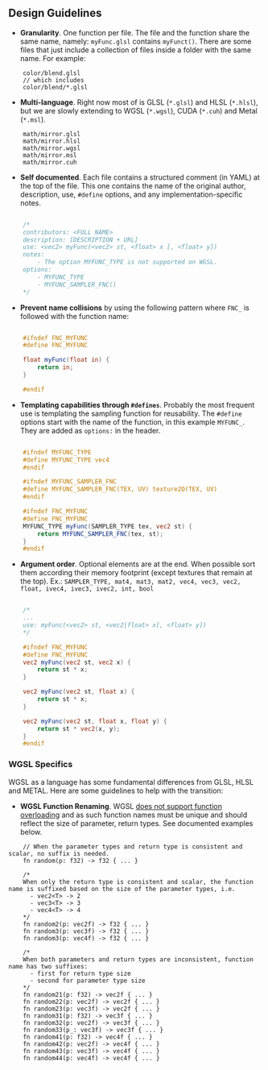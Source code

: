 
## Design Guidelines
        
* **Granularity**. One function per file. The file and the function share the same name, namely: `myFunc.glsl` contains `myFunct()`. There are some files that just include a collection of files inside a folder with the same name. For example:

```
    color/blend.glsl
    // which includes
    color/blend/*.glsl

```

* **Multi-language**. Right now most of is GLSL (`*.glsl`) and HLSL (`*.hlsl`), but we are slowly extending to WGSL (`*.wgsl`), CUDA (`*.cuh`) and Metal (`*.msl`).

```
    math/mirror.glsl
    math/mirror.hlsl
    math/mirror.wgsl
    math/mirror.msl
    math/mirror.cuh
```

* **Self documented**. Each file contains a structured comment (in YAML) at the top of the file. This one contains the name of the original author, description, use, `#define` options, and any implementation-specific notes.

```glsl

    /*
    contributors: <FULL NAME>
    description: [DESCRIPTION + URL]
    use: <vec2> myFunc(<vec2> st, <float> x [, <float> y])
    notes:
        - The option MYFUNC_TYPE is not supported on WGSL.
    options:
        - MYFUNC_TYPE
        - MYFUNC_SAMPLER_FNC()
    */

```

* **Prevent name collisions** by using the following pattern where `FNC_` is followed with the function name:

```glsl

    #ifndef FNC_MYFUNC
    #define FNC_MYFUNC

    float myFunc(float in) {
        return in;
    }

    #endif

```

* **Templating capabilities through `#defines`**. Probably the most frequent use is templating the sampling function for reusability. The `#define` options start with the name of the function, in this example `MYFUNC_`. They are added as `options:` in the header.
 
```glsl

    #ifndef MYFUNC_TYPE
    #define MYFUNC_TYPE vec4
    #endif

    #ifndef MYFUNC_SAMPLER_FNC
    #define MYFUNC_SAMPLER_FNC(TEX, UV) texture2D(TEX, UV)
    #endif

    #ifndef FNC_MYFUNC
    #define FNC_MYFUNC
    MYFUNC_TYPE myFunc(SAMPLER_TYPE tex, vec2 st) {
        return MYFUNC_SAMPLER_FNC(tex, st);
    }
    #endif

```

* **Argument order**. Optional elements are at the end. When possible sort them according their memory footprint (except textures that remain at the top). Ex.: `SAMPLER_TYPE, mat4, mat3, mat2, vec4, vec3, vec2, float, ivec4, ivec3, ivec2, int, bool`

```glsl

    /*
    ...
    use: myFunc(<vec2> st, <vec2|float> x[, <float> y])
    */

    #ifndef FNC_MYFUNC
    #define FNC_MYFUNC
    vec2 myFunc(vec2 st, vec2 x) {
        return st * x;
    }

    vec2 myFunc(vec2 st, float x) {
        return st * x;
    }

    vec2 myFunc(vec2 st, float x, float y) {
        return st * vec2(x, y);
    }
    #endif

```

### WGSL Specifics

WGSL as a language has some fundamental differences from GLSL, HLSL and METAL. Here are some guidelines to help with the transition:

* **WGSL Function Renaming**. WGSL [does not support function overloading](https://github.com/gpuweb/gpuweb/issues/876) and as such function names must be unique and should reflect the size of parameter, return types. See documented examples below.

```wgsl
    // When the parameter types and return type is consistent and scalar, no suffix is needed.
    fn random(p: f32) -> f32 { ... }

    /*
    When only the return type is consistent and scalar, the function name is suffixed based on the size of the parameter types, i.e.
      - vec2<T> -> 2
      - vec3<T> -> 3
      - vec4<T> -> 4
    */
    fn random2(p: vec2f) -> f32 { ... }
    fn random3(p: vec3f) -> f32 { ... }
    fn random3(p: vec4f) -> f32 { ... }

    /* 
    When both parameters and return types are inconsistent, function name has two suffixes:
      - first for return type size
      - second for parameter type size
    */
    fn random21(p: f32) -> vec2f { ... }
    fn random22(p: vec2f) -> vec2f { ... }
    fn random23(p: vec3f) -> vec2f { ... }
    fn random31(p: f32) -> vec3f { ... }
    fn random32(p: vec2f) -> vec3f { ... }
    fn random33(p_: vec3f) -> vec3f { ... }
    fn random41(p: f32) -> vec4f { ... }
    fn random42(p: vec2f) -> vec4f { ... }
    fn random43(p: vec3f) -> vec4f { ... }
    fn random44(p: vec4f) -> vec4f { ... }
```
